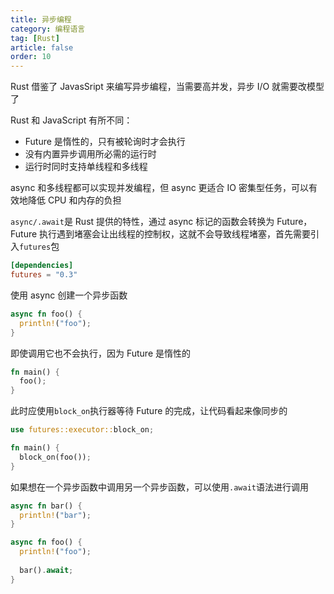 ```yaml
---
title: 异步编程
category: 编程语言
tag: [Rust]
article: false
order: 10
---
```


Rust 借鉴了 JavasSript 来编写异步编程，当需要高并发，异步 I/O 就需要改模型了

Rust 和 JavaScript 有所不同：

+ Future 是惰性的，只有被轮询时才会执行
+ 没有内置异步调用所必需的运行时
+ 运行时同时支持单线程和多线程

async 和多线程都可以实现并发编程，但 async 更适合 IO 密集型任务，可以有效地降低 CPU 和内存的负担

`async/.await`是 Rust 提供的特性，通过 async 标记的函数会转换为 Future，Future 执行遇到堵塞会让出线程的控制权，这就不会导致线程堵塞，首先需要引入`futures`包

```toml
[dependencies]
futures = "0.3"
```

使用 async 创建一个异步函数

```rust
async fn foo() {
  println!("foo");
}
```

即使调用它也不会执行，因为 Future 是惰性的

```rust
fn main() {
  foo();
}
```

此时应使用`block_on`执行器等待 Future 的完成，让代码看起来像同步的

```rust
use futures::executor::block_on;

fn main() {
  block_on(foo());
}
```

如果想在一个异步函数中调用另一个异步函数，可以使用`.await`语法进行调用

```rust
async fn bar() {
  println!("bar");
}

async fn foo() {
  println!("foo");
  
  bar().await;
}
```

